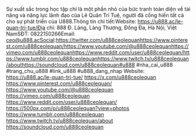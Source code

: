 Sự xuất sắc trong học tập chỉ là một phần nhỏ của bức tranh toàn diện về tài năng và năng lực lãnh đạo của Lê Quân Trí Tuệ, người đã cống hiến tất cả cho sự phát triển của U888.Thông tin chi tiết:Website: https://u888.ac/le-quan-tri-tue/Địa chỉ: 888 Đ. Láng, Láng Thượng, Đống Đa, Hà Nội, Việt NamSĐT: 0822150266Email: ceo@u888.acSocial:https://twitter.com/u888ceolequanhttps://www.pinterest.com/u888ceolequan/https://www.youtube.com/@u888ceolequanhttps://vimeo.com/u888ceolequanhttps://www.reddit.com/user/u888ceolequan/https://www.tumblr.com/u888ceolequanhttps://www.twitch.tv/u888ceolequan/abouthttps://soundcloud.com/u888ceolequan#u888 #nha_cai_u888 #trang_chu_u888 #link_u888 #u888_dang_nhap
Website:
https://u888.ac/le-quan-tri-tue/
https://x.com/u888ceolequan
https://www.pinterest.com/u888ceolequan/
https://www.youtube.com/@u888ceolequan
https://vimeo.com/u888ceolequan
https://www.reddit.com/user/u888ceolequan/
https://500px.com/p/u888ceolequan?view=photos
https://www.tumblr.com/u888ceolequan
https://www.twitch.tv/u888ceolequan/about
https://soundcloud.com/u888ceolequan